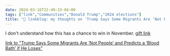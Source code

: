 ```yaml
---
date: 2024-03-16T22:49:33-04:00
tags: ["link","Communities","Donald Trump","2024 elections"]
title: "🔗 linkblog: my thoughts on 'Trump Says Some Migrants Are ‘Not People’ and Predicts a ‘Blood Bath’ if He Loses'"
---
```

I don't understand how this has a chance to win in November. [gift link](https://www.nytimes.com/2024/03/16/us/politics/trump-speech-ohio.html?unlocked_article_code=1.dU0.-fnB.HHhgMoK0QZie&smid=url-share)

[link to "Trump Says Some Migrants Are ‘Not People’ and Predicts a ‘Blood Bath’ if He Loses"](https://www.nytimes.com/2024/03/16/us/politics/trump-speech-ohio.html)